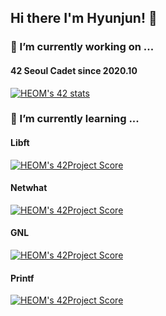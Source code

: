 ## Hi there I'm Hyunjun! 👋

<!--
**Eomhyunjun/Eomhyunjun** is a ✨ _special_ ✨ repository because its `README.md` (this file) appears on your GitHub profile.

Here are some ideas to get you started:

- 🔭 I’m currently working on ...
- 🌱 I’m currently learning ...
- 👯 I’m looking to collaborate on ...
- 🤔 I’m looking for help with ...
- 💬 Ask me about ...
- 📫 How to reach me: ...
- 😄 Pronouns: ...
- ⚡ Fun fact: ...
-->
### 🔭 I’m currently working on ...
#### 42 Seoul Cadet since 2020.10</br>
 [![HEOM's 42 stats](https://badge42.herokuapp.com/api/stats/heom)](https://github.com/JaeSeoKim/badge42)
### 🌱 I’m currently learning ...</br>
#### Libft
[![HEOM's 42Project Score](https://badge42.herokuapp.com/api/project/heom/Libft)](https://github.com/JaeSeoKim/badge42)</br>
#### Netwhat
[![HEOM's 42Project Score](https://badge42.herokuapp.com/api/project/heom/netwhat)](https://github.com/JaeSeoKim/badge42)</br>
#### GNL
[![HEOM's 42Project Score](https://badge42.herokuapp.com/api/project/heom/get_next_line)](https://github.com/JaeSeoKim/badge42)
#### Printf
[![HEOM's 42Project Score](https://badge42.herokuapp.com/api/project/heom/ft_printf)](https://github.com/JaeSeoKim/badge42)

